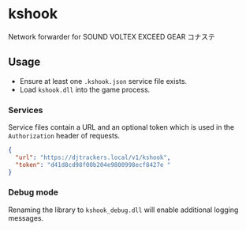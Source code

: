 # kshook

Network forwarder for SOUND VOLTEX EXCEED GEAR コナステ

## Usage

- Ensure at least one `.kshook.json` service file exists.
- Load `kshook.dll` into the game process.

### Services

Service files contain a URL and an optional token which is used in the `Authorization` header of requests.

```json
{
  "url": "https://djtrackers.local/v1/kshook",
  "token": "d41d8cd98f00b204e9800998ecf8427e "
}
```

### Debug mode

Renaming the library to `kshook_debug.dll` will enable additional logging messages.